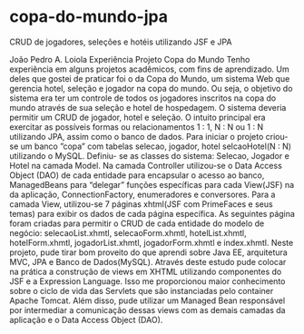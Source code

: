 # copa-do-mundo-jpa
CRUD de jogadores, seleções e hotéis utilizando JSF e JPA

João Pedro A. Loiola
Experiência Projeto Copa do Mundo
Tenho experiência em alguns projetos acadêmicos, com fins de aprendizado. Um
deles que gostei de praticar foi o da Copa do Mundo, um sistema Web que gerencia hotel,
seleção e jogador na copa do mundo. Ou seja, o objetivo do sistema era ter um controle de
todos os jogadores inscritos na copa do mundo através de sua seleção e hotel de
hospedagem. O sistema deveria permitir um CRUD de jogador, hotel e seleção. O intuito
principal era exercitar as possíveis formas ou relacionamentos 1 : 1, N : N ou 1 : N utilizando
JPA, assim como o banco de dados.
Para iniciar o projeto criou-se um banco ”copa” com tabelas selecao, jogador, hotel
selcaoHotel(N : N) utilizando o MySQL. Definiu- se as classes do sistema: Selecao, Jogador
e Hotel na camada Model. Na camada Controller utilizou-se o Data Access Object (DAO) de
cada entidade para encapsular o acesso ao banco, ManagedBeans para “delegar” funções
específicas para cada View(JSF) na da aplicação, ConnectionFactory, enumeradores e
conversores. Para a camada View, utilizou-se 7 páginas xhtml(JSF com PrimeFaces e seus
temas) para exibir os dados de cada página específica. As seguintes página foram criadas
para permitir o CRUD de cada entidade do modelo de negócio: selecaoList.xhmtl,
selecaoForm.xhmtl, hotelList.xhmtl, hotelForm.xhmtl, jogadorList.xhmtl, jogadorForm.xhmtl e
index.xhmtl.
Neste projeto, pude tirar bom proveito do que aprendi sobre Java EE, arquitetura
MVC, JPA e Banco de Dados(MySQL). Através deste estudo pude colocar na prática a
construção de views em XHTML utilizando componentes do JSF e a Expression Language.
Isso me proporcionou maior conhecimento sobre o ciclo de vida das Servlets que são
instanciadas pelo container Apache Tomcat. Além disso, pude utilizar um Managed Bean
responsável por intermediar a comunicação dessas views com as demais camadas da
aplicação e o Data Access Object (DAO).
